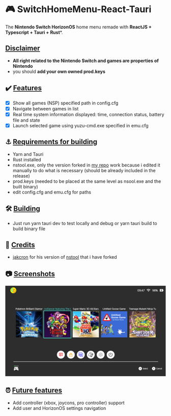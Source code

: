 # 🎮 **SwitchHomeMenu-React-Tauri**

The **Nintendo Switch HorizonOS** home menu remade with **ReactJS + Typescript + Tauri + Rust***.

## **<u>Disclaimer</u>**
- **All right related to the Nintendo Switch and games are properties of Nintendo**
- you should **add your own owned prod.keys** 

## ✔️ **<u>Features</u>**
- [x] Show all games (NSP) specified path in config.cfg
- [x] Navigate between games in list
- [x] Real time system information displayed: time, connection status, battery file and state
- [x] Launch selected game using yuzu-cmd.exe specified in emu.cfg

## ⚓ **<u>Requirements for building</u>**
- Yarn and Tauri
- Rust installed
- nstool.exe, only the version forked in [my repo](https://github.com/TsilaAllaoui/nstool) work because i edited it manually to do what is necessary (should be already included in the release)
- prod.keys (needed to be placed at the same level as nsool.exe and the built binary)
- edit config.cfg and emu.cfg for paths

## 🛠️ **<u>Building</u>**
- Just run yarn tauri dev to test locally and debug or yarn tauri build to build binary file 

## 🎉 **<u>Credits</u>**
- [jakcron](https://github.com/jakcron) for his version of [nstool](https://github.com/jakcron/nstool) that i have forked 

## 📷 **<u>Screenshots</u>**

![pic1](./screenshots/picture.png)

## ⏰ **<u>Future features</u>**
- Add controller (xbox, joycons, pro controller) support
- Add user and HorizonOS settings navigation
